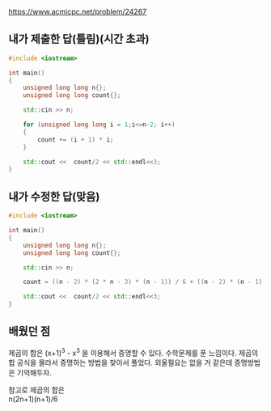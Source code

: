 https://www.acmicpc.net/problem/24267

내가 제출한 답(틀림)(시간 초과)
------------
```cpp
#include <iostream>

int main()
{
	unsigned long long n{};
	unsigned long long count{};

	std::cin >> n;

	for (unsigned long long i = 1;i<=n-2; i++)
	{
		count += (i + 1) * i;
	}

	std::cout <<  count/2 << std::endl<<3;
}
```

내가 수정한 답(맞음)
-----------
```cpp
#include <iostream>

int main()
{
	unsigned long long n{};
	unsigned long long count{};

	std::cin >> n;

	count = ((n - 2) * (2 * n - 3) * (n - 1)) / 6 + ((n - 2) * (n - 1)) / 2;

	std::cout <<  count/2 << std::endl<<3;
}
```

배웠던 점
-------

제곱의 합은 (x+1)<sup>3</sup> - x<sup>3</sup> 을 이용해서 증명할 수 있다.
수학문제를 푼 느낌이다. 제곱의 합 공식을 몰라서 증명하는 방법을 찾아서 풀었다. 외울필요는 없을 거 같은데 증명방법은 기억해두자.

참고로 제곱의 합은   
n(2n+1)(n+1)/6
